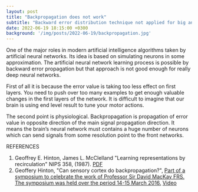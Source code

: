```yaml
---
layout: post
title: "Backpropagation does not work"
subtitle: "Backward error distribution technique not applied for big and complex systems."
date: 2022-06-19 18:15:00 +0300
background: '/img/posts/2022-06-19/backpropagation.jpg'
---
```

One of the major roles in modern artificial intelligence algorithms taken by artificial neural networks. Its idea is based on simulating neurons in some approximation. The artificial neural network learning process is possible by backward error propagation but that approach is not good enough for really deep neural networks. 

First of all it is because the error value is taking too less effect on first layers. You need to push over too many examples to get enough valuable changes in the first layers  of the network.
It is difficult to imagine that our brain is using end level result to tune your motor actions.

The second point is physiological. Backpropagation is propagation of error value in opposite direction of the main signal propagation direction. It means the brain’s neural network must contains a huge number of neurons which can send signals from some resolution point to the front networks. 

REFERENCES
1. Geoffrey E. Hinton, James L. McClelland "Learning representations by recirculation" NIPS 358, (1987). [PDF](/downloads/posts/2022-06-19/NIPS-1987-learning-representations-by-recirculation-Paper.pdf) 
2. Geoffery Hinton, "Can sensory cortex do backpropagation?", [Part of a symposium to celebrate the work of Professor Sir David MacKay FRS. The symposium was held over the period 14-15 March 2016.](http://divf.eng.cam.ac.uk/djcms2016/) [Video](https://www.youtube.com/watch?v=cBLk5baHbZ8)